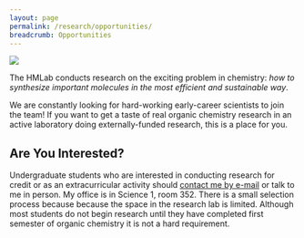 ```yaml
---
layout: page
permalink: /research/opportunities/
breadcrumb: Opportunities
---
```


![](https://ak9.picdn.net/shutterstock/videos/13678460/thumb/3.jpg)

The HMLab conducts research on the exciting problem in chemistry: _how to synthesize important molecules in the most efficient and sustainable way_.

We are constantly looking for hard-working early-career scientists to join the team! If you want to get a taste of real organic chemistry research in an active laboratory doing externally-funded research, this is a place for you.

## Are You Interested?

Undergraduate students who are interested in conducting research for credit or as an extracurricular activity should [contact me by e-mail][mailto] or talk to me in person. My office is in Science 1, room 352. There is a small selection process because because the space in the research lab is limited. Although most students do not begin research until they have completed first semester of organic chemistry it is not a hard requirement.

[mailto]: mailto:hmuchalski@mail.fresnostate.edu?subject=ResearchOpportunity
